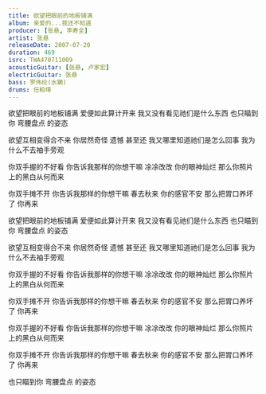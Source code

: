 ```yaml
---
title: 欲望把眼前的地板铺满
album: 亲爱的...我还不知道
producer: [张悬, 李寿全]
artist: 张悬
releaseDate: 2007-07-20
duration: 469
isrc: TWA470711009
acousticGuitar: [张悬, 卢家宏]
electricGuitar: 张悬
bass: 罗伟纶(水獭)
drums: 任柏璋
---
```

欲望把眼前的地板铺满
爱便如此算计开来
我又没有看见祂们是什么东西
也只瞄到你 弯腰盘点 的姿态

欲望互相变得合不来
你居然奇怪 遗憾 甚至还
我又哪里知道祂们是怎么回事
我为什么不去袖手旁观

你双手握的不好看
你告诉我那样的你想干嘛 凃凃改改
你的眼神灿烂
那么你照片上的黑白从何而来

你双手摊不开
你告诉我那样的你想干嘛 春去秋来
你的感官不安
那么把胃口养坏了
你再来

欲望把眼前的地板铺满
爱便如此算计开来
我又没有看见祂们是什么东西
也只瞄到你 弯腰盘点 的姿态

欲望互相变得合不来
你居然奇怪 遗憾 甚至还
我又哪里知道祂们是怎么回事
我为什么不去袖手旁观

你双手握的不好看
你告诉我那样的你想干嘛 凃凃改改
你的眼神灿烂
那么你照片上的黑白从何而来

你双手摊不开
你告诉我那样的你想干嘛 春去秋来
你的感官不安
那么把胃口养坏了
你再来

你双手握的不好看
你告诉我那样的你想干嘛 凃凃改改
你的眼神灿烂
那么你照片上的黑白从何而来

你双手摊不开
你告诉我那样的你想干嘛 春去秋来
你的感官不安
那么把胃口养坏了
你再来

也只瞄到你 弯腰盘点 的姿态